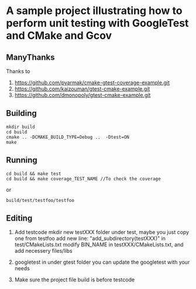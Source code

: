 # A sample project illustrating how to perform unit testing with GoogleTest and CMake and Gcov

## ManyThanks
Thanks to 
1. https://github.com/pyarmak/cmake-gtest-coverage-example.git
2. https://github.com/kaizouman/gtest-cmake-example.git
3. https://github.com/dmonopoly/gtest-cmake-example.git

## Building

~~~
mkdir build
cd build
cmake .. -DCMAKE_BUILD_TYPE=Debug ..  -Dtest=ON
make
~~~

## Running

~~~
cd build && make test
cd build && make coverage_TEST_NAME //To check the coverage
~~~

or

~~~
build/test/testfoo/testfoo
~~~

## Editing
1. Add testcode
    mkdir new testXXX folder under test, maybe you just copy one from testfoo
    add new line: "add_subdirectory(testXXX)" in test/CMakeLists.txt
    modify BIN_NAME in testXXX/CMakeLists.txt, and add necessery files/libs
2. googletest in under gtest folder
    you can update the googletest with your needs

3. Make sure the project file build is before testcode

